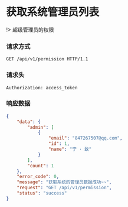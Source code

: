 # 获取系统管理员列表

!> 超级管理员的权限

### 请求方式

```http
GET /api/v1/permission HTTP/1.1
```

### 请求头

```http
Authorization: access_token
```

### 响应数据

```json
{
    "data": {
        "admin": [
            {
                "email": "847267507@qq.com",
                "id": 1,
                "name": "宁 · 致"
            }
        ],
        "count": 1
    },
    "error_code": 0,
    "message": "获取系统的管理员数据成功~~",
    "request": "GET /api/v1/permission",
    "status": "success"
}
```

